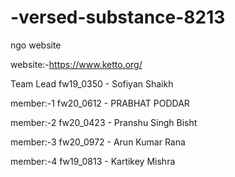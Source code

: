 # -versed-substance-8213
ngo website

website:-https://www.ketto.org/


Team Lead
fw19_0350 - Sofiyan Shaikh

member:-1
fw20_0612 - PRABHAT PODDAR

member:-2
fw20_0423 - Pranshu Singh Bisht

member:-3
fw20_0972 - Arun Kumar Rana

member:-4
fw19_0813 - Kartikey Mishra



